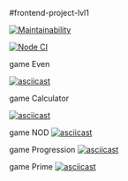 #frontend-project-lvl1

[![Maintainability](https://api.codeclimate.com/v1/badges/a99a88d28ad37a79dbf6/maintainability)](https://codeclimate.com/github/https://github.com/KondratskiVD/frontend-project-lvl1/maintainability)


[![Node CI](https://github.com/kondratskivd/frontend-project-lvl1/workflows/Node%20CI/badge.svg)](https://github.com/KondratskiVD/frontend-project-lvl1/actions)

game Even

[![asciicast](https://asciinema.org/a/329290.svg)](https://asciinema.org/a/329290)


game Calculator

[![asciicast](https://asciinema.org/a/BM6ObvuaHxoqC4cfIJaIGGure.svg)](https://asciinema.org/a/BM6ObvuaHxoqC4cfIJaIGGure)

game NOD
[![asciicast](https://asciinema.org/a/mfiCnhtLm1kLbLGQDB9vDqVcr.svg)](https://asciinema.org/a/mfiCnhtLm1kLbLGQDB9vDqVcr)

game Progression
[![asciicast](https://asciinema.org/a/etddFO7M9kArgpGEvEwlpUgg5.svg)](https://asciinema.org/a/etddFO7M9kArgpGEvEwlpUgg5)

game Prime
[![asciicast](https://asciinema.org/a/f9Qi2i74j7bbeRokXib3Vtcy2.svg)](https://asciinema.org/a/f9Qi2i74j7bbeRokXib3Vtcy2)
